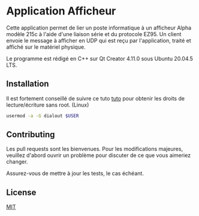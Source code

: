 # Application Afficheur

Cette application permet de lier un poste informatique à un afficheur Alpha modèle 215c à l'aide d'une liaison série et du protocole EZ95.
Un client envoie le message à afficher en UDP qui est reçu par l'application, traité et affiché sur le matériel physique. 

Le programme est rédigé en C++ sur Qt Creator 4.11.0 sous Ubuntu 20.04.5 LTS.


## Installation

Il est fortement conseillé de suivre ce tuto [tuto](https://unix.stackexchange.com/questions/14354/read-write-to-a-serial-port-without-root) pour obtenir les droits de lecture/écriture sans root. (Linux) 



```bash
usermod -a -G dialout $USER
```



## Contributing

Les pull requests sont les bienvenues. Pour les modifications majeures, veuillez d'abord ouvrir un problème
pour discuter de ce que vous aimeriez changer.

Assurez-vous de mettre à jour les tests, le cas échéant.

## License

[MIT](https://choosealicense.com/licenses/mit/)
